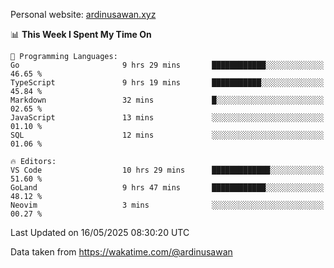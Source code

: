 Personal website: [ardinusawan.xyz](https://ardinusawan.xyz)

<!--START_SECTION:waka-->
📊 **This Week I Spent My Time On** 

```text
💬 Programming Languages: 
Go                       9 hrs 29 mins       ████████████░░░░░░░░░░░░░   46.65 % 
TypeScript               9 hrs 19 mins       ███████████░░░░░░░░░░░░░░   45.84 % 
Markdown                 32 mins             █░░░░░░░░░░░░░░░░░░░░░░░░   02.65 % 
JavaScript               13 mins             ░░░░░░░░░░░░░░░░░░░░░░░░░   01.10 % 
SQL                      12 mins             ░░░░░░░░░░░░░░░░░░░░░░░░░   01.06 % 

🔥 Editors: 
VS Code                  10 hrs 29 mins      █████████████░░░░░░░░░░░░   51.60 % 
GoLand                   9 hrs 47 mins       ████████████░░░░░░░░░░░░░   48.12 % 
Neovim                   3 mins              ░░░░░░░░░░░░░░░░░░░░░░░░░   00.27 % 
```


 Last Updated on 16/05/2025 08:30:20 UTC
<!--END_SECTION:waka-->
Data taken from https://wakatime.com/@ardinusawan
